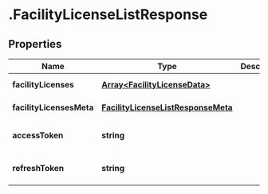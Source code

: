 # .FacilityLicenseListResponse

## Properties

Name | Type | Description | Notes
------------ | ------------- | ------------- | -------------
**facilityLicenses** | [**Array&lt;FacilityLicenseData&gt;**](FacilityLicenseData.md) |  | [default to undefined]
**facilityLicensesMeta** | [**FacilityLicenseListResponseMeta**](FacilityLicenseListResponseMeta.md) |  | [default to undefined]
**accessToken** | **string** |  | [optional] [default to undefined]
**refreshToken** | **string** |  | [optional] [default to undefined]

